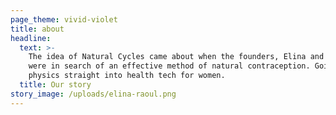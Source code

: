 ```yaml
---
page_theme: vivid-violet
title: about
headline:
  text: >-
    The idea of Natural Cycles came about when the founders, Elina and Raoul,
    were in search of an effective method of natural contraception. Going from
    physics straight into health tech for women.
  title: Our story
story_image: /uploads/elina-raoul.png
---
```


